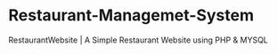 # Restaurant-Managemet-System
RestaurantWebsite | A Simple Restaurant Website using PHP &amp; MYSQL

